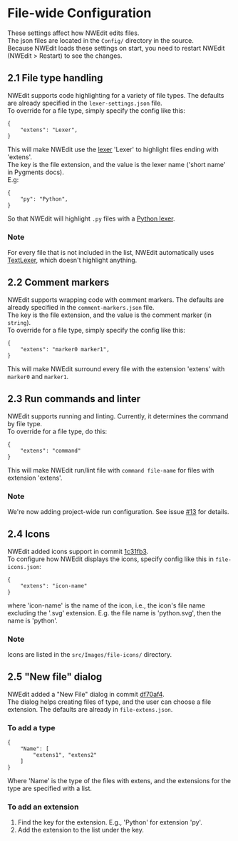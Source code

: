 # File-wide Configuration
These settings affect how NWEdit edits files.\
The json files are located in the `Config/` directory in the source.\
Because NWEdit loads these settings on start, you need to restart NWEdit (NWEdit > Restart) to see the changes.
## 2.1 File type handling
NWEdit supports code highlighting for a variety of file types. The defaults are already specified in the `lexer-settings.json` file.\
To override for a file type, simply specify the config like this:
```jsonc
{
    "extens": "Lexer",
}
```
This will make NWEdit use the [lexer](https://pygments.org/docs/lexers/) 'Lexer' to highlight files ending with 'extens'.\
The key is the file extension, and the value is the lexer name ('short name' in Pygments docs).\
E.g:
```jsonc
{
    "py": "Python",
}
```
So that NWEdit will highlight `.py` files with a [Python lexer](https://pygments.org/docs/lexers/#pygments.lexers.python.PythonLexer).
### Note
For every file that is not included in the list, NWEdit automatically uses [TextLexer](https://pygments.org/docs/lexers/#pygments.lexers.special.TextLexer), which doesn't highlight anything.
## 2.2 Comment markers
NWEdit supports wrapping code with comment markers. The defaults are already specified in the `comment-markers.json` file.\
The key is the file extension, and the value is the comment marker (in `string`).\
To override for a file type, simply specify the config like this:
```jsonc
{
    "extens": "marker0 marker1",
}
```
This will make NWEdit surround every file with the extension 'extens' with `marker0` and `marker1`.
## 2.3 Run commands and linter
NWEdit supports running and linting. Currently, it determines the command by file type.\
To override for a file type, do this:
```jsonc
{
    "extens": "command"
}
```
This will make NWEdit run/lint file with `command file-name` for files with extension 'extens'.
### Note
We're now adding project-wide run configuration. See issue [#13](https://github.com/ZCG-coder/NWEdit/issues/13) for details.
## 2.4 Icons
NWEdit added icons support in commit [1c31fb3](https://github.com/ZCG-coder/NWEdit/commit/1c31fb3).\
To configure how NWEdit displays the icons, specify config like this in `file-icons.json`:
```jsonc
{
    "extens": "icon-name"
}
```
where 'icon-name' is the name of the icon, i.e., the icon's file name excluding the '.svg' extension. E.g. the file name is 'python.svg', then the name is 'python'.
### Note
Icons are listed in the `src/Images/file-icons/` directory.
## 2.5 "New file" dialog
NWEdit added a "New File" dialog in commit [df70af4](https://github.com/ZCG-coder/NWEdit/commit/df70af4).\
The dialog helps creating files of type, and the user can choose a file extension. The defaults are already in `file-extens.json`.
### To add a type
```jsonc
{
    "Name": [
        "extens1", "extens2"
    ]
}
```
Where 'Name' is the type of the files with extens, and the extensions for the type are specified with a list.
### To add an extension
1. Find the key for the extension. E.g., 'Python' for extension 'py'.
2. Add the extension to the list under the key.
